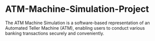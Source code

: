 # ATM-Machine-Simulation-Project
The ATM Machine Simulation is a software-based representation of an Automated Teller Machine (ATM), enabling users to conduct various banking transactions securely and conveniently.  
